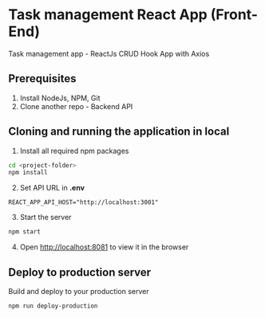 # Task management React App (Front-End)

Task management app - ReactJs CRUD Hook App with Axios


## Prerequisites

1. Install NodeJs, NPM, Git
2. Clone another repo - Backend API


## Cloning and running the application in local

1. Install all required npm packages
```bash
cd <project-folder>
npm install
```

2. Set API URL in **.env**
```
REACT_APP_API_HOST="http://localhost:3001"
```

3. Start the server
```bash
npm start
```

4. Open [http://localhost:8081](http://localhost:8081) to view it in the browser


## Deploy to production server

Build and deploy to your production server
```
npm run deploy-production
```
